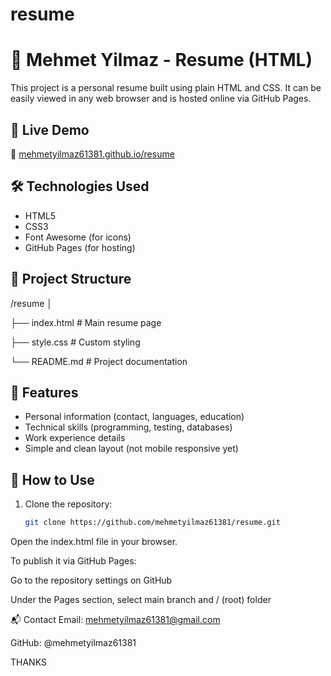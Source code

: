 # resume
# 🧾 Mehmet Yilmaz - Resume (HTML)

This project is a personal resume built using plain HTML and CSS. It can be easily viewed in any web browser and is hosted online via GitHub Pages.

## 🔗 Live Demo

📄 [mehmetyilmaz61381.github.io/resume](https://mehmetyilmaz61381.github.io/resume)

## 🛠️ Technologies Used

- HTML5  
- CSS3  
- Font Awesome (for icons)  
- GitHub Pages (for hosting)

## 📁 Project Structure

/resume
│

├── index.html # Main resume page

├── style.css # Custom styling

└── README.md # Project documentation




## 💼 Features

- Personal information (contact, languages, education)
- Technical skills (programming, testing, databases)
- Work experience details
- Simple and clean layout (not mobile responsive yet)

## 🚀 How to Use

1. Clone the repository:

   ```bash
   git clone https://github.com/mehmetyilmaz61381/resume.git
Open the index.html file in your browser.

To publish it via GitHub Pages:

Go to the repository settings on GitHub

Under the Pages section, select main branch and / (root) folder

📬 Contact
Email: mehmetyilmaz61381@gmail.com

GitHub: @mehmetyilmaz61381

THANKS
